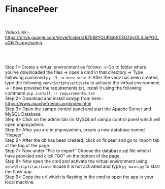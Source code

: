 # FinancePeer
<br/>

Video Link:- https://drive.google.com/drive/folders/1jZh88YQURlxbSE3OZdyOLSJaPG0_aQtk?usp=sharing

<br/>
<br/>


Step 1> Create a virtual environment as follows:
	-> Go to folder where you've downloaded the files
	-> open a cmd in that directory
	-> Type following command ```py -3 -m venv venv```
	-> After the venv has been created, type the following ```venv\Scripts\activate``` to activate the virtual environment
	-> I have provided the requirements.txt, install it using the following command ```pip install -r requirements.txt```
<br />
Step 2> Download and install xampp from here : https://www.apachefriends.org/index.html
<br />
Step 3> Open the xampp control panel and start the Apache Server and MySQL Database.
<br />
Step 4> Click on the admin tab (in MySQL)of xampp control panel which will open phpmyadmin.
<br />
Step 5> After you are in phpmyadmin, create a new database named "finpeer'
<br />
Step 6> After the db has been created, click on finpeer and go to import tab at the top of the page.
<br />
Step 7> Now under "File to import" Choose the database.sql file which I have provided and click "GO" on the bottom of the page.
<br />
Step 8> Now open the cmd and activate the virtual environment using ```venv\Scripts\activate``` incase it is not activated and type ```py main.py``` to start the flask app.
<br />
Step 9> Copy the url which is flashing in the cmd to open the app in your local machine.
<br />

